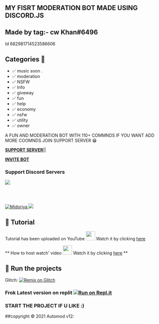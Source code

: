 ## MY FISRT MODERATION BOT MADE USING DISCORD.JS 
## Made by tag:- cw Khan#6496
Id 682981714523586606
## Categories 📑


- ✅ music soon .
- ✅ moderation
- ✅ NSFW 
- ✅ Info
- ✅ giveway
- ✅ fun
- ✅ help
- ✅ economy 
- ✅ nsfw 
- ✅ utility 
- ✅ owner




A FUN AND MODERATION BOT WITH 110+ COMMNDS 
IF YOU WANT ADD MORE COOMNDS JOIN SUPPORT SERVER 😁


**[SUPPORT SERVER](https://dsc.gg/kmdevs)**||

**[INVITE BOT](https://discord.com/api/oauth2/authorize?client_id=744597377406599188&permissions=8&scope=bot)**
### Support Discord Servers
<a href="https://discord.gg/SEXHburyDZ"><img src="http://invidget.switchblade.xyz/SEXHburyDZ"/></a>

<br><br>
</div>


<a href="https://discord.com/api/oauth2/authorize?client_id=744597377406599188&permissions=8&scope=bot">
    <img src="https://cdn.discordapp.com/avatars/744597377406599188/9e8f35539dcf29deadaffbf9a6d89927.webp?size=1024" alt="Midoriya" />
</a>
<a href="https://youtu.be/TXzZABndSj8">

  <img titile="SRC" src="https://github-readme-stats.vercel.app/api/pin/?username=khanmanan&repo=automod-bot&theme=algolia&icon_color=0000ff">

</a>

## 📝 Tutorial

Tutorial has been uploaded on YouTube <img src="https://www.youtube.com/about/static/svgs/icons/brand-resources/YouTube_icon_full-color.svg?cache=f2ec7a5" width="30px"> Watch it by clicking [here](https://youtu.be/TXzZABndSj8)

** How to host watch' video <img src="https://www.youtube.com/about/static/svgs/icons/brand-resources/YouTube_icon_full-color.svg?cache=f2ec7a5" width="30px"> Watch it by clicking [here](https://youtu.be/NlCufWQUL54)
**

## 💨 Run the projects

Glitch: [![Remix on Glitch](https://cdn.glitch.com/2703baf2-b643-4da7-ab91-7ee2a2d00b5b%2Fremix-button.svg)](https://glitch.com/edit/#!/import/github/Khanmanan/automod-bot)

### Frok Latest version on replit [![Run on Repl.it](https://repl.it/badge/github/Khanmanan/automod-bot)](https://replit.com/@mananhussin/automod-bot-2#.env)

### START THE PROJECT IF U LIKE :)
##copyright ©️ 2021 Automod v12:
